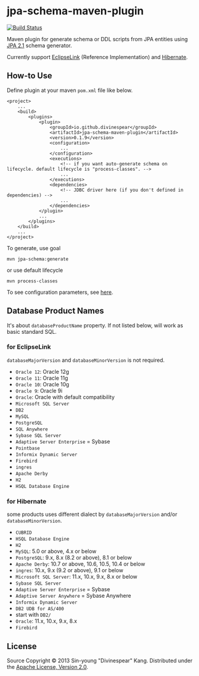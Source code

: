 jpa-schema-maven-plugin
=======================

[![Build Status](https://secure.travis-ci.org/divinespear/jpa-schema-maven-plugin.png)](http://travis-ci.org/divinespear/jpa-schema-maven-plugin)

Maven plugin for generate schema or DDL scripts from JPA entities using [JPA 2.1](http://jcp.org/en/jsr/detail?id=338) schema generator.

Currently support [EclipseLink](http://www.eclipse.org/eclipselink) (Reference Implementation) and [Hibernate](http://hibernate.org).


How-to Use
-----------------------

Define plugin at your maven `pom.xml` file like below.

	<project>
		...
		<build>
			<plugins>
				<plugin>
					<groupId>io.github.divinespear</groupId>
					<artifactId>jpa-schema-maven-plugin</artifactId>
					<version>0.1.9</version>
					<configuration>
						...
					</configuration>
					<executions>
						<!-- if you want auto-generate schema on lifecycle. default lifecycle is "process-classes". -->
						...
					</executions>
					<dependencies>
						<!-- JDBC driver here (if you don't defined in dependencies) -->
						...
					</dependencies>
				</plugin>
				...
			</plugins>
		</build>
		...
	</project>

To generate, use goal

	mvn jpa-schema:generate

or use default lifecycle

	mvn process-classes

To see configuration parameters, see [here](http://divinespear.github.io/jpa-schema-maven-plugin/generate-mojo.html).


Database Product Names
--------------------------------

It's about `databaseProductName` property. If not listed below, will work as basic standard SQL.

### for EclipseLink
`databaseMajorVersion` and `databaseMinorVersion` is not required.

* `Oracle 12`: Oracle 12g
* `Oracle 11`: Oracle 11g
* `Oracle 10`: Oracle 10g
* `Oracle 9`: Oracle 9i
* `Oracle`: Oracle with default compatibility
* `Microsoft SQL Server`
* `DB2`
* `MySQL`
* `PostgreSQL`
* `SQL Anywhere`
* `Sybase SQL Server`
* `Adaptive Server Enterprise` = Sybase
* `Pointbase`
* `Informix Dynamic Server`
* `Firebird`
* `ingres`
* `Apache Derby`
* `H2`
* `HSQL Database Engine`

### for Hibernate
some products uses different dialect by `databaseMajorVersion` and/or `databaseMinorVersion`.

* `CUBRID`
* `HSQL Database Engine`
* `H2`
* `MySQL`: 5.0 or above, 4.x or below
* `PostgreSQL`: 9.x, 8.x (8.2 or above), 8.1 or below
* `Apache Derby`: 10.7 or above, 10.6, 10.5, 10.4 or below
* `ingres`: 10.x, 9.x (9.2 or above), 9.1 or below
* `Microsoft SQL Server`: 11.x, 10.x, 9.x, 8.x or below
* `Sybase SQL Server`
* `Adaptive Server Enterprise` = Sybase
* `Adaptive Server Anywhere` = Sybase Anywhere
* `Informix Dynamic Server`
* `DB2 UDB for AS/400`
*  start with `DB2/`
* `Oracle`: 11.x, 10.x, 9.x, 8.x
* `Firebird`


License
-----------------------

Source Copyright © 2013 Sin-young "Divinespear" Kang. Distributed under the [Apache License, Version 2.0](http://www.apache.org/licenses).
